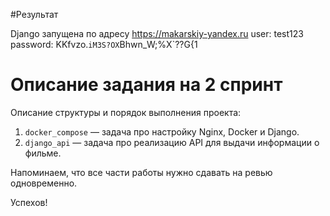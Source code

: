 #Результат

Django запущена по адресу https://makarskiy-yandex.ru
user: test123
password: KKfvzo.`iM3S?OX`Bhwn_W;%X`??G{1

# Описание задания на 2 спринт
 
Описание структуры и порядок выполнения проекта:

1. `docker_compose` — задача про настройку Nginx, Docker и Django.
2. `django_api` — задача про реализацию API для выдачи информации о фильме.

Напоминаем, что все части работы нужно сдавать на ревью одновременно.

Успехов!
